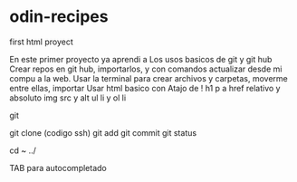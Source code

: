 # odin-recipes
first html proyect

En este primer proyecto ya aprendi a 
Los usos basicos de git y git hub
Crear repos en git hub, importarlos, y con comandos actualizar desde mi compu a la web.
Usar la terminal para crear archivos y carpetas, moverme entre ellas, importar 
Usar html basico con
Atajo de !
h1
p
a href relativo y absoluto
img src y alt
ul li y ol li

git

git clone (codigo ssh)
git add
git commit
git status

cd ~   ../  

TAB para autocompletado